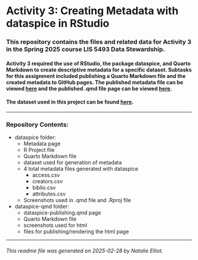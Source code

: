 # Activity 3: Creating Metadata with dataspice in RStudio
  

### This repository contains the files and related data for Activity 3 in the Spring 2025 course LIS 5493 Data Stewardship.
#### Activity 3 required the use of RStudio, the package dataspice, and Quarto Markdown to create descriptive metadata for a specific dataset. Subtasks for this assignment included publishing a Quarto Markdown file and the created metadata to GitHub pages. The published metadata file can be viewed [here](https://natalie-elliot.github.io/lis5493/activity-3/dataspice/docs/index.html) and the published .qmd file page can be viewed [here](https://natalie-elliot.github.io/lis5493/activity-3/dataspice-qmd/dataspice-publishing.html).  
#### The dataset used in this project can be found [here](https://doi.org/10.17605/OSF.IO/G5HMB).

***

### Repository Contents:
- dataspice folder:
  - Metadata page
  - R Project file
  - Quarto Markdown file
  - dataset used for generation of metadata
  - 4 total metadata files generated with dataspice
    - access.csv
    - creators.csv
    - biblio.csv
    - attributes.csv
  - Screenshots used in .qmd file and .Rproj file
- dataspice-qmd folder:
  - dataspice-publishing.qmd page
  - Quarto Markdown file
  - screenshots used for html
  - files for publishing/rendering the html page
  
***

###### This readme file was generated on 2025-02-28 by Natalie Elliot.
